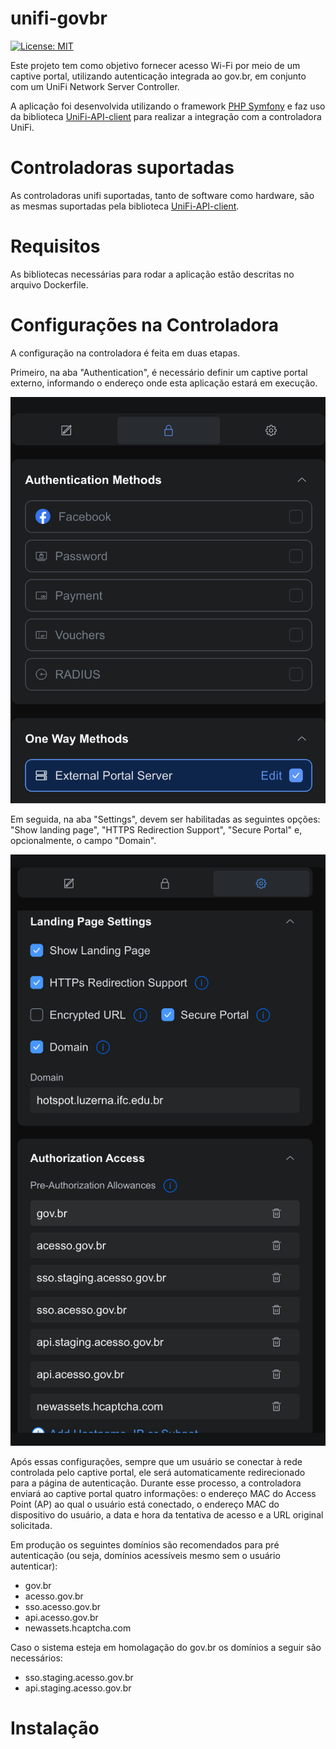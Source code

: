 # unifi-govbr

[![License: MIT](https://img.shields.io/badge/License-MIT-yellow.svg)](LICENSE)

Este projeto tem como objetivo fornecer acesso Wi-Fi por meio de um captive portal, utilizando autenticação integrada ao gov.br, em conjunto com um UniFi Network Server Controller.

A aplicação foi desenvolvida utilizando o framework [PHP Symfony](https://github.com/symfony/symfony) e faz uso da biblioteca [UniFi-API-client](https://github.com/Art-of-WiFi/UniFi-API-client) para realizar a integração com a controladora UniFi.

# Controladoras suportadas

As controladoras unifi suportadas, tanto de software como hardware, são as mesmas suportadas pela biblioteca [UniFi-API-client](https://github.com/Art-of-WiFi/UniFi-API-client).

# Requisitos

As bibliotecas necessárias para rodar a aplicação estão descritas no arquivo Dockerfile.

# Configurações na Controladora

A configuração na controladora é feita em duas etapas.

Primeiro, na aba "Authentication", é necessário definir um captive portal externo, informando o endereço onde esta aplicação estará em execução.

![unifi-cp3](docs/images/unifi-cp3.png)

Em seguida, na aba "Settings", devem ser habilitadas as seguintes opções: "Show landing page", "HTTPS Redirection Support", "Secure Portal" e, opcionalmente, o campo "Domain".

![unifi-cp3](docs/images/unifi-cp2.png)

Após essas configurações, sempre que um usuário se conectar à rede controlada pelo captive portal, ele será automaticamente redirecionado para a página de autenticação. Durante esse processo, a controladora enviará ao captive portal quatro informações: o endereço MAC do Access Point (AP) ao qual o usuário está conectado, o endereço MAC do dispositivo do usuário, a data e hora da tentativa de acesso e a URL original solicitada.

Em produção os seguintes domínios são recomendados para pré autenticação (ou seja, domínios acessíveis mesmo sem o usuário autenticar):

- gov.br
- acesso.gov.br
- sso.acesso.gov.br
- api.acesso.gov.br
- newassets.hcaptcha.com

Caso o sistema esteja em homolagação do gov.br os domínios a seguir são necessários:

- sso.staging.acesso.gov.br
- api.staging.acesso.gov.br


# Instalação



